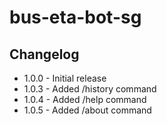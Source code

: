 # bus-eta-bot-sg

## Changelog

- 1.0.0 - Initial release
- 1.0.3 - Added /history command
- 1.0.4 - Added /help command
- 1.0.5 - Added /about command

